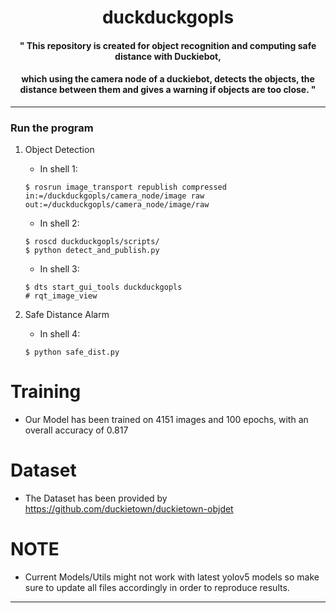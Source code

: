 # <div align=center>duckduckgopls</div>
#### <div align="center">" This repository is created for object recognition and computing safe distance with Duckiebot, </div>
#### <div align="center"> which using the camera node of a duckiebot, detects the objects, the distance between them and gives a warning if objects are too close. "</div>
***

### Run the program
1. Object Detection
        
      - In shell 1:
     
       $ rosrun image_transport republish compressed in:=/duckduckgopls/camera_node/image raw out:=/duckduckgopls/camera_node/image/raw
       
       
      - In shell 2:
     
       $ roscd duckduckgopls/scripts/
       $ python detect_and_publish.py
       
      - In shell 3:
       
       $ dts start_gui_tools duckduckgopls
       # rqt_image_view
       
2. Safe Distance Alarm
      - In shell 4:

       $ python safe_dist.py
       
       

# Training
- Our Model has been trained on 4151 images and 100 epochs, with an overall accuracy of 0.817
 

# Dataset
- The Dataset has been provided by https://github.com/duckietown/duckietown-objdet


# NOTE
- Current Models/Utils might not work with latest yolov5 models so make sure to update all files accordingly in order to reproduce results.

***


